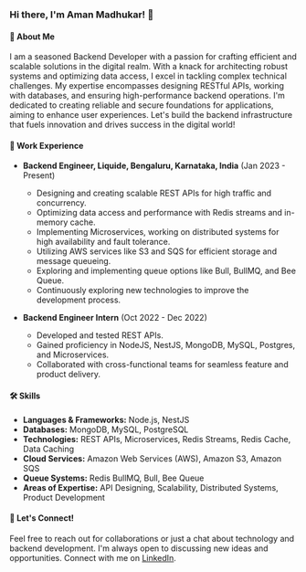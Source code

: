 ### Hi there, I'm Aman Madhukar! 👋

#### 🚀 About Me
I am a seasoned Backend Developer with a passion for crafting efficient and scalable solutions in the digital realm. With a knack for architecting robust systems and optimizing data access, I excel in tackling complex technical challenges. My expertise encompasses designing RESTful APIs, working with databases, and ensuring high-performance backend operations. I'm dedicated to creating reliable and secure foundations for applications, aiming to enhance user experiences. Let's build the backend infrastructure that fuels innovation and drives success in the digital world!

#### 💼 Work Experience
- **Backend Engineer, Liquide, Bengaluru, Karnataka, India** (Jan 2023 - Present)
  - Designing and creating scalable REST APIs for high traffic and concurrency.
  - Optimizing data access and performance with Redis streams and in-memory cache.
  - Implementing Microservices, working on distributed systems for high availability and fault tolerance.
  - Utilizing AWS services like S3 and SQS for efficient storage and message queueing.
  - Exploring and implementing queue options like Bull, BullMQ, and Bee Queue.
  - Continuously exploring new technologies to improve the development process.

- **Backend Engineer Intern** (Oct 2022 - Dec 2022)
  - Developed and tested REST APIs.
  - Gained proficiency in NodeJS, NestJS, MongoDB, MySQL, Postgres, and Microservices.
  - Collaborated with cross-functional teams for seamless feature and product delivery.

#### 🛠 Skills
- **Languages & Frameworks:** Node.js, NestJS
- **Databases:** MongoDB, MySQL, PostgreSQL
- **Technologies:** REST APIs, Microservices, Redis Streams, Redis Cache, Data Caching
- **Cloud Services:** Amazon Web Services (AWS), Amazon S3, Amazon SQS
- **Queue Systems:** Redis BullMQ, Bull, Bee Queue
- **Areas of Expertise:** API Designing, Scalability, Distributed Systems, Product Development

#### 🌟 Let's Connect!
Feel free to reach out for collaborations or just a chat about technology and backend development. I'm always open to discussing new ideas and opportunities. Connect with me on [LinkedIn](https://www.linkedin.com/in/aman-madhukar/).
